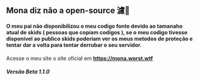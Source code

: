 ## Mona diz não a open-source 濾

#### O meu pai não disponibilizou o meu codigo fonte devido ao tamanaho atual de skids ( pessoas que copiam codigos ), se o meu codigo tivesse disponivel ao publico skids poderiam ver os meus metodos de proteção e tentar dar a volta para tentar derrubar o seu servidor.


Acesse o meu site o site oficial em **https://mona.worst.wtf**

##### Versão Beta 1.1.0
